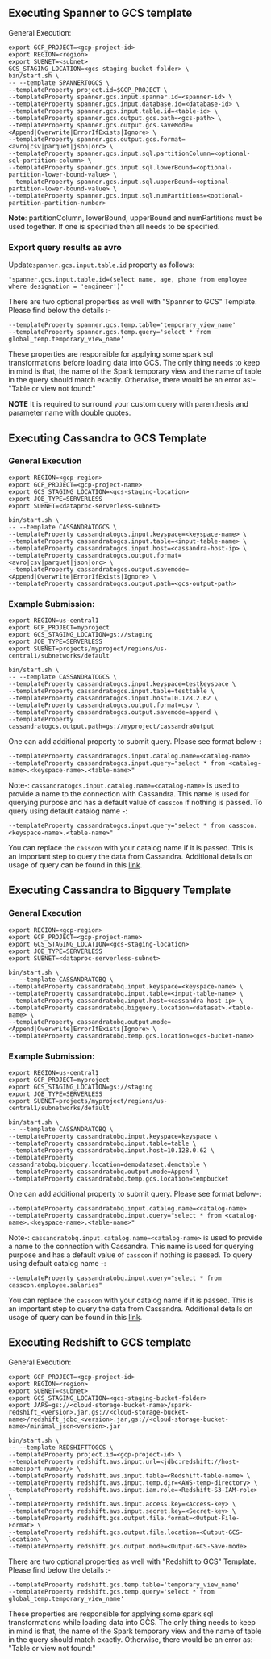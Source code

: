 ## Executing Spanner to GCS template

General Execution:

```
export GCP_PROJECT=<gcp-project-id>
export REGION=<region>
export SUBNET=<subnet>
GCS_STAGING_LOCATION=<gcs-staging-bucket-folder> \
bin/start.sh \
-- --template SPANNERTOGCS \
--templateProperty project.id=$GCP_PROJECT \
--templateProperty spanner.gcs.input.spanner.id=<spanner-id> \
--templateProperty spanner.gcs.input.database.id=<database-id> \
--templateProperty spanner.gcs.input.table.id=<table-id> \
--templateProperty spanner.gcs.output.gcs.path=<gcs-path> \
--templateProperty spanner.gcs.output.gcs.saveMode=<Append|Overwrite|ErrorIfExists|Ignore> \
--templateProperty spanner.gcs.output.gcs.format=<avro|csv|parquet|json|orc> \
--templateProperty spanner.gcs.input.sql.partitionColumn=<optional-sql-partition-column> \
--templateProperty spanner.gcs.input.sql.lowerBound=<optional-partition-lower-bound-value> \
--templateProperty spanner.gcs.input.sql.upperBound=<optional-partition-lower-bound-value> \
--templateProperty spanner.gcs.input.sql.numPartitions=<optional-partition-partition-number>
```

**Note**: partitionColumn, lowerBound, upperBound and numPartitions must be used together. 
If one is specified then all needs to be specified.

### Export query results as avro
Update`spanner.gcs.input.table.id` property as follows:
```
"spanner.gcs.input.table.id=(select name, age, phone from employee where designation = 'engineer')"
```
There are two optional properties as well with "Spanner to GCS" Template. Please find below the details :-

```
--templateProperty spanner.gcs.temp.table='temporary_view_name' 
--templateProperty spanner.gcs.temp.query='select * from global_temp.temporary_view_name'
```
These properties are responsible for applying some spark sql transformations before loading data into GCS.
The only thing needs to keep in mind is that, the name of the Spark temporary view and the name of table in the query should match exactly. Otherwise, there would be an error as:- "Table or view not found:"

**NOTE** It is required to surround your custom query with parenthesis and parameter name with double quotes.

## Executing Cassandra to GCS Template
### General Execution

```
export REGION=<gcp-region>
export GCP_PROJECT=<gcp-project-name>
export GCS_STAGING_LOCATION=<gcs-staging-location>
export JOB_TYPE=SERVERLESS 
export SUBNET=<dataproc-serverless-subnet>

bin/start.sh \
-- --template CASSANDRATOGCS \
--templateProperty cassandratogcs.input.keyspace=<keyspace-name> \
--templateProperty cassandratogcs.input.table=<input-table-name> \
--templateProperty cassandratogcs.input.host=<cassandra-host-ip> \
--templateProperty cassandratogcs.output.format=<avro|csv|parquet|json|orc> \
--templateProperty cassandratogcs.output.savemode=<Append|Overwrite|ErrorIfExists|Ignore> \
--templateProperty cassandratogcs.output.path=<gcs-output-path> 
```
### Example Submission:
```
export REGION=us-central1
export GCP_PROJECT=myproject
export GCS_STAGING_LOCATION=gs://staging
export JOB_TYPE=SERVERLESS 
export SUBNET=projects/myproject/regions/us-central1/subnetworks/default

bin/start.sh \
-- --template CASSANDRATOGCS \
--templateProperty cassandratogcs.input.keyspace=testkeyspace \
--templateProperty cassandratogcs.input.table=testtable \
--templateProperty cassandratogcs.input.host=10.128.2.62 \
--templateProperty cassandratogcs.output.format=csv \
--templateProperty cassandratogcs.output.savemode=append \
--templateProperty cassandratogcs.output.path=gs://myproject/cassandraOutput 
```
One can add additional property to submit query. Please see format below-:
```
--templateProperty cassandratogcs.input.catalog.name=<catalog-name>
--templateProperty cassandratogcs.input.query="select * from <catalog-name>.<keyspace-name>.<table-name>"
```
Note-: ```cassandratogcs.input.catalog.name=<catalog-name>``` is used to provide a name to the connection with Cassandra. This name is used for querying purpose and has a default value of ```casscon``` if nothing is passed. 
To query using default catalog name -:
```
--templateProperty cassandratogcs.input.query="select * from casscon.<keyspace-name>.<table-name>"
```
You can replace the ```casscon``` with your catalog name if it is passed. This is an important step to query the data from Cassandra. Additional details on usage of query can be found in this [link](https://github.com/datastax/spark-cassandra-connector/blob/master/doc/14_data_frames.md).

## Executing Cassandra to Bigquery Template
### General Execution

```
export REGION=<gcp-region>
export GCP_PROJECT=<gcp-project-name>
export GCS_STAGING_LOCATION=<gcs-staging-location>
export JOB_TYPE=SERVERLESS 
export SUBNET=<dataproc-serverless-subnet>

bin/start.sh \
-- --template CASSANDRATOBQ \
--templateProperty cassandratobq.input.keyspace=<keyspace-name> \
--templateProperty cassandratobq.input.table=<input-table-name> \
--templateProperty cassandratobq.input.host=<cassandra-host-ip> \
--templateProperty cassandratobq.bigquery.location=<dataset>.<table-name> \
--templateProperty cassandratobq.output.mode=<Append|Overwrite|ErrorIfExists|Ignore> \
--templateProperty cassandratobq.temp.gcs.location=<gcs-bucket-name> 
```
### Example Submission:
```
export REGION=us-central1
export GCP_PROJECT=myproject
export GCS_STAGING_LOCATION=gs://staging
export JOB_TYPE=SERVERLESS 
export SUBNET=projects/myproject/regions/us-central1/subnetworks/default

bin/start.sh \
-- --template CASSANDRATOBQ \
--templateProperty cassandratobq.input.keyspace=keyspace \
--templateProperty cassandratobq.input.table=table \
--templateProperty cassandratobq.input.host=10.128.0.62 \
--templateProperty cassandratobq.bigquery.location=demodataset.demotable \
--templateProperty cassandratobq.output.mode=Append \
--templateProperty cassandratobq.temp.gcs.location=tempbucket
```
One can add additional property to submit query. Please see format below-:
```
--templateProperty cassandratobq.input.catalog.name=<catalog-name>
--templateProperty cassandratobq.input.query="select * from <catalog-name>.<keyspace-name>.<table-name>"
```
Note-: ```cassandratobq.input.catalog.name=<catalog-name>``` is used to provide a name to the connection with Cassandra. This name is used for querying purpose and has a default value of ```casscon``` if nothing is passed.
To query using default catalog name -:
```
--templateProperty cassandratobq.input.query="select * from casscon.employee.salaries"
```
You can replace the ```casscon``` with your catalog name if it is passed. This is an important step to query the data from Cassandra. Additional details on usage of query can be found in this [link](https://github.com/datastax/spark-cassandra-connector/blob/master/doc/14_data_frames.md).


## Executing Redshift to GCS template

General Execution:

```
export GCP_PROJECT=<gcp-project-id> 
export REGION=<region>  
export SUBNET=<subnet>   
export GCS_STAGING_LOCATION=<gcs-staging-bucket-folder> 
export JARS=gs://<cloud-storage-bucket-name>/spark-redshift_<version>.jar,gs://<cloud-storage-bucket-name>/redshift_jdbc_<version>.jar,gs://<cloud-storage-bucket-name>/minimal_json<version>.jar

bin/start.sh \
-- --template REDSHIFTTOGCS \
--templateProperty project.id=<gcp-project-id> \
--templateProperty redshift.aws.input.url=<jdbc:redshift://host-name:port-number/> \
--templateProperty redshift.aws.input.table=<Redshift-table-name> \
--templateProperty redshift.aws.input.temp.dir=<AWS-temp-directory> \
--templateProperty redshift.aws.input.iam.role=<Redshift-S3-IAM-role> \
--templateProperty redshift.aws.input.access.key=<Access-key> \
--templateProperty redshift.aws.input.secret.key=<Secret-key> \
--templateProperty redshift.gcs.output.file.format=<Output-File-Format> \
--templateProperty redshift.gcs.output.file.location=<Output-GCS-location> \
--templateProperty redshift.gcs.output.mode=<Output-GCS-Save-mode>
```

There are two optional properties as well with "Redshift to GCS" Template. Please find below the details :-

```
--templateProperty redshift.gcs.temp.table='temporary_view_name' 
--templateProperty redshift.gcs.temp.query='select * from global_temp.temporary_view_name'
```
These properties are responsible for applying some spark sql transformations while loading data into GCS.
The only thing needs to keep in mind is that, the name of the Spark temporary view and the name of table in the query should match exactly. Otherwise, there would be an error as:- "Table or view not found:"

